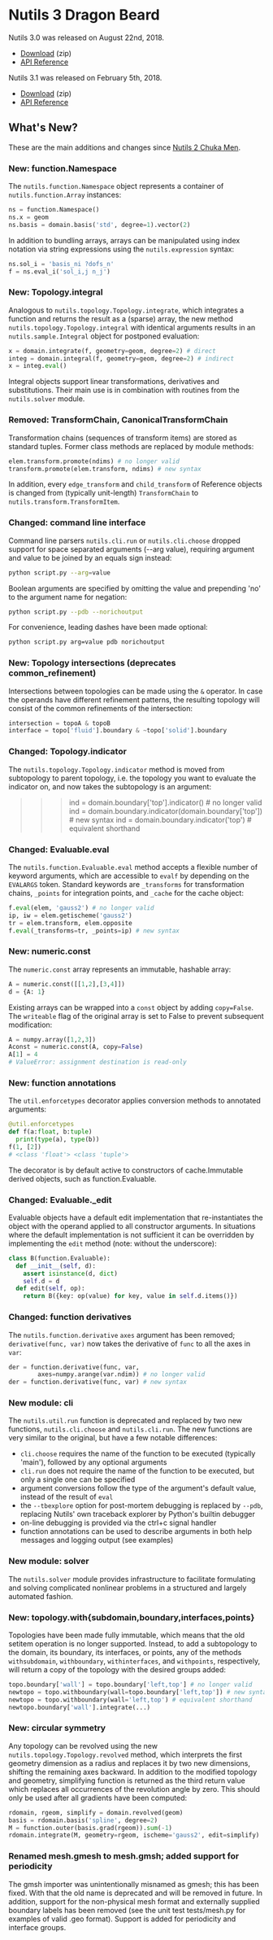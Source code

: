 # Nutils 3 Dragon Beard

Nutils 3.0 was released on August 22nd, 2018.
- [Download](https://github.com/evalf/nutils/archive/refs/tags/v3.0.zip) (zip)
- [API Reference](http://docs.nutils.org/en/v3.0/)

Nutils 3.1 was released on February 5th, 2018.
- [Download](https://github.com/evalf/nutils/archive/refs/tags/v3.1.zip) (zip)
- [API Reference](http://docs.nutils.org/en/v3.1/)

## What's New?

These are the main additions and changes since [Nutils 2 Chuka
Men](release-2.md).

### New: function.Namespace

The `nutils.function.Namespace` object represents a container of
`nutils.function.Array` instances:

```python
ns = function.Namespace()
ns.x = geom
ns.basis = domain.basis('std', degree=1).vector(2)
```

In addition to bundling arrays, arrays can be manipulated using index notation
via string expressions using the `nutils.expression` syntax:

```python
ns.sol_i = 'basis_ni ?dofs_n'
f = ns.eval_i('sol_i,j n_j')
```

### New: Topology.integral

Analogous to `nutils.topology.Topology.integrate`, which integrates a function
and returns the result as a (sparse) array, the new method
`nutils.topology.Topology.integral` with identical arguments results in an
`nutils.sample.Integral` object for postponed evaluation:

```python
x = domain.integrate(f, geometry=geom, degree=2) # direct
integ = domain.integral(f, geometry=geom, degree=2) # indirect
x = integ.eval()
```

Integral objects support linear transformations, derivatives and substitutions.
Their main use is in combination with routines from the `nutils.solver` module.

### Removed: TransformChain, CanonicalTransformChain

Transformation chains (sequences of transform items) are stored as standard
tuples. Former class methods are replaced by module methods:

```python
elem.transform.promote(ndims) # no longer valid
transform.promote(elem.transform, ndims) # new syntax
```

In addition, every `edge_transform` and `child_transform` of Reference objects
is changed from (typically unit-length) `TransformChain` to
`nutils.transform.TransformItem`.

### Changed: command line interface

Command line parsers `nutils.cli.run` or `nutils.cli.choose` dropped support
for space separated arguments (--arg value), requiring argument and value to be
joined by an equals sign instead:

```sh
python script.py --arg=value
```

Boolean arguments are specified by omitting the value and prepending 'no' to
the argument name for negation:

```sh
python script.py --pdb --norichoutput
```

For convenience, leading dashes have been made optional:

```sh
python script.py arg=value pdb norichoutput
```

### New: Topology intersections (deprecates common\_refinement)

Intersections between topologies can be made using the `&` operator. In case
the operands have different refinement patterns, the resulting topology will
consist of the common refinements of the intersection:

```python
intersection = topoA & topoB
interface = topo['fluid'].boundary & ~topo['solid'].boundary
```

### Changed: Topology.indicator

The `nutils.topology.Topology.indicator` method is moved from subtopology to
parent topology, i.e. the topology you want to evaluate the indicator on, and
now takes the subtopology is an argument:

  >>> ind = domain.boundary['top'].indicator() # no longer valid
  >>> ind = domain.boundary.indicator(domain.boundary['top']) # new syntax
  >>> ind = domain.boundary.indicator('top') # equivalent shorthand

### Changed: Evaluable.eval

The `nutils.function.Evaluable.eval` method accepts a flexible number of
keyword arguments, which are accessible to `evalf` by depending on the
`EVALARGS` token. Standard keywords are `_transforms` for transformation
chains, `_points` for integration points, and `_cache` for the cache object:

```python
f.eval(elem, 'gauss2') # no longer valid
ip, iw = elem.getischeme('gauss2')
tr = elem.transform, elem.opposite
f.eval(_transforms=tr, _points=ip) # new syntax
```

### New: numeric.const

The `numeric.const` array represents an immutable, hashable array:

```python
A = numeric.const([[1,2],[3,4]])
d = {A: 1}
```

Existing arrays can be wrapped into a `const` object by adding `copy=False`.
The `writeable` flag of the original array is set to False to prevent
subsequent modification:

```python
A = numpy.array([1,2,3])
Aconst = numeric.const(A, copy=False)
A[1] = 4
# ValueError: assignment destination is read-only
```

### New: function annotations

The `util.enforcetypes` decorator applies conversion methods to annotated
arguments:

```python
@util.enforcetypes
def f(a:float, b:tuple)
  print(type(a), type(b))
f(1, [2])
# <class 'float'> <class 'tuple'>
```

The decorator is by default active to constructors of cache.Immutable
derived objects, such as function.Evaluable.

### Changed: Evaluable._edit

Evaluable objects have a default edit implementation that re-instantiates the
object with the operand applied to all constructor arguments. In situations
where the default implementation is not sufficient it can be overridden by
implementing the `edit` method (note: without the underscore):

```python
class B(function.Evaluable):
  def __init__(self, d):
    assert isinstance(d, dict)
    self.d = d
  def edit(self, op):
    return B({key: op(value) for key, value in self.d.items()})
```

### Changed: function derivatives

The `nutils.function.derivative` `axes` argument has been removed;
`derivative(func, var)` now takes the derivative of `func` to all the axes in
`var`:

```python
der = function.derivative(func, var,
        axes=numpy.arange(var.ndim)) # no longer valid
der = function.derivative(func, var) # new syntax
```

### New module: cli

The `nutils.util.run` function is deprecated and replaced by two new functions,
`nutils.cli.choose` and `nutils.cli.run`. The new functions are very similar to
the original, but have a few notable differences:

- `cli.choose` requires the name of the function to be executed (typically
  'main'), followed by any optional arguments
- `cli.run` does not require the name of the function to be executed, but only
  a single one can be specified
- argument conversions follow the type of the argument's default value, instead
  of the result of `eval`
- the `--tbexplore` option for post-mortem debugging is replaced by `--pdb`,
  replacing Nutils' own traceback explorer by Python's builtin debugger
- on-line debugging is provided via the ctrl+c signal handler
- function annotations can be used to describe arguments in both help messages
  and logging output (see examples)

### New module: solver

The `nutils.solver` module provides infrastructure to facilitate formulating
and solving complicated nonlinear problems in a structured and largely
automated fashion.

### New: topology.with{subdomain,boundary,interfaces,points}

Topologies have been made fully immutable, which means that the old setitem
operation is no longer supported. Instead, to add a subtopology to the domain,
its boundary, its interfaces, or points, any of the methods `withsubdomain`,
`withboundary`, `withinterfaces`, and `withpoints`, respectively, will return a
copy of the topology with the desired groups added:

```python
topo.boundary['wall'] = topo.boundary['left,top'] # no longer valid
newtopo = topo.withboundary(wall=topo.boundary['left,top']) # new syntax
newtopo = topo.withboundary(wall='left,top') # equivalent shorthand
newtopo.boundary['wall'].integrate(...)
```

### New: circular symmetry

Any topology can be revolved using the new `nutils.topology.Topology.revolved`
method, which interprets the first geometry dimension as a radius and replaces
it by two new dimensions, shifting the remaining axes backward. In addition to
the modified topology and geometry, simplifying function is returned as the
third return value which replaces all occurrences of the revolution angle by
zero. This should only be used after all gradients have been computed:

```python
rdomain, rgeom, simplify = domain.revolved(geom)
basis = rdomain.basis('spline', degree=2)
M = function.outer(basis.grad(rgeom)).sum(-1)
rdomain.integrate(M, geometry=rgeom, ischeme='gauss2', edit=simplify)
```

### Renamed mesh.gmesh to mesh.gmsh; added support for periodicity

The gmsh importer was unintentionally misnamed as gmesh; this has been fixed.
With that the old name is deprecated and will be removed in future. In
addition, support for the non-physical mesh format and externally supplied
boundary labels has been removed (see the unit test tests/mesh.py for examples
of valid .geo format). Support is added for periodicity and interface groups.
